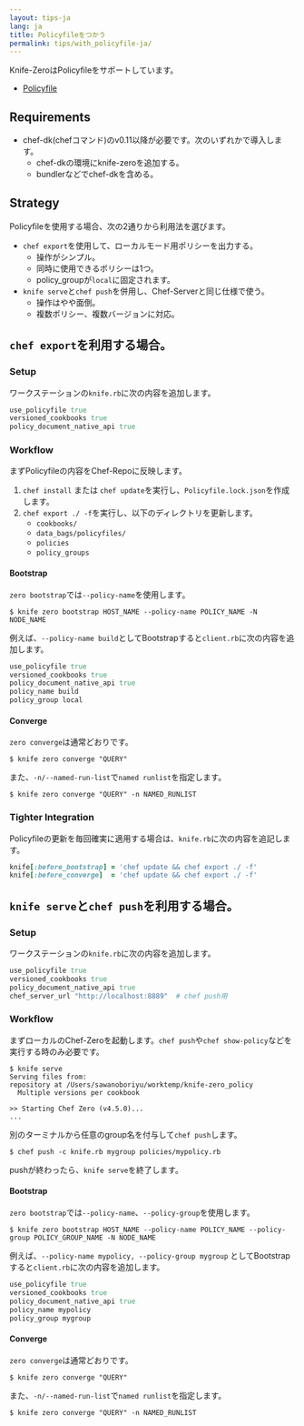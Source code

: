 ```yaml
---
layout: tips-ja
lang: ja
title: Policyfileをつかう
permalink: tips/with_policyfile-ja/
---
```


Knife-ZeroはPolicyfileをサポートしています。

- [Policyfile](https://docs.chef.io/config_rb_policyfile.html)

## Requirements

- chef-dk(chefコマンド)のv0.11以降が必要です。次のいずれかで導入します。
    - chef-dkの環境にknife-zeroを追加する。
    - bundlerなどでchef-dkを含める。

## Strategy

Policyfileを使用する場合、次の2通りから利用法を選びます。

- `chef export`を使用して、ローカルモード用ポリシーを出力する。
    - 操作がシンプル。
    - 同時に使用できるポリシーは1つ。
    - policy_groupが`local`に固定されます。
- `knife serve`と`chef push`を併用し、Chef-Serverと同じ仕様で使う。
    - 操作はやや面倒。
    - 複数ポリシー、複数バージョンに対応。

## `chef export`を利用する場合。

### Setup

ワークステーションの`knife.rb`に次の内容を追加します。

```ruby
use_policyfile true
versioned_cookbooks true
policy_document_native_api true
```

### Workflow

まずPolicyfileの内容をChef-Repoに反映します。

1. `chef install` または `chef update`を実行し、`Policyfile.lock.json`を作成します。
2. `chef export ./ -f`を実行し、以下のディレクトリを更新します。
    - `cookbooks/`
    - `data_bags/policyfiles/`
    - `policies`
    - `policy_groups`

#### Bootstrap

`zero bootstrap`では`--policy-name`を使用します。

```shell
$ knife zero bootstrap HOST_NAME --policy-name POLICY_NAME -N NODE_NAME
```

例えば、`--policy-name build`としてBootstrapすると`client.rb`に次の内容を追加します。

```ruby
use_policyfile true
versioned_cookbooks true
policy_document_native_api true
policy_name build
policy_group local
```

#### Converge

`zero converge`は通常どおりです。

```shell
$ knife zero converge "QUERY"
```

また、`-n/--named-run-list`で`named runlist`を指定します。

```shell
$ knife zero converge "QUERY" -n NAMED_RUNLIST
```


### Tighter Integration

Policyfileの更新を毎回確実に適用する場合は、`knife.rb`に次の内容を追記します。

```ruby
knife[:before_bootstrap] = 'chef update && chef export ./ -f'
knife[:before_converge]  = 'chef update && chef export ./ -f'
```

## `knife serve`と`chef push`を利用する場合。

### Setup

ワークステーションの`knife.rb`に次の内容を追加します。

```ruby
use_policyfile true
versioned_cookbooks true
policy_document_native_api true
chef_server_url "http://localhost:8889"  # chef push用
```

### Workflow

まずローカルのChef-Zeroを起動します。`chef push`や`chef show-policy`などを実行する時のみ必要です。

```shell
$ knife serve
Serving files from:
repository at /Users/sawanoboriyu/worktemp/knife-zero_policy
  Multiple versions per cookbook

>> Starting Chef Zero (v4.5.0)...
...
```

別のターミナルから任意のgroup名を付与して`chef push`します。

```shell
$ chef push -c knife.rb mygroup policies/mypolicy.rb
```

pushが終わったら、`knife serve`を終了します。

#### Bootstrap

`zero bootstrap`では`--policy-name`、`--policy-group`を使用します。

```shell
$ knife zero bootstrap HOST_NAME --policy-name POLICY_NAME --policy-group POLICY_GROUP_NAME -N NODE_NAME
```

例えば、`--policy-name mypolicy, --policy-group mygroup` としてBootstrapすると`client.rb`に次の内容を追加します。

```ruby
use_policyfile true
versioned_cookbooks true
policy_document_native_api true
policy_name mypolicy
policy_group mygroup
```

#### Converge

`zero converge`は通常どおりです。

```shell
$ knife zero converge "QUERY"
```

また、`-n/--named-run-list`で`named runlist`を指定します。

```shell
$ knife zero converge "QUERY" -n NAMED_RUNLIST
```

